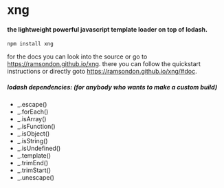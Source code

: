 # xng
#### the lightweight powerful javascript template loader on top of lodash.

```
npm install xng
```


for the docs you can look into the source or go to https://ramsondon.github.io/xng.
there you can follow the quickstart instructions or directly goto https://ramsondon.github.io/xng/#doc.


##### lodash dependencies: (for anybody who wants to make a custom build)

* _.escape()
* _.forEach()
* _.isArray()
* _.isFunction()
* _.isObject()
* _.isString()
* _.isUndefined()
* _.template()
* _.trimEnd()
* _.trimStart()
* _.unescape()
